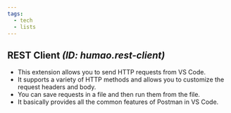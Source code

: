 ```yaml
---
tags:
  - tech
  - lists
---
```


## REST Client *(ID: humao.rest-client)*

- This extension allows you to send HTTP requests from VS Code.
- It supports a variety of HTTP methods and allows you to customize the request headers and body.
- You can save requests in a file and then run them from the file.
- It basically provides all the common features of Postman in VS Code.